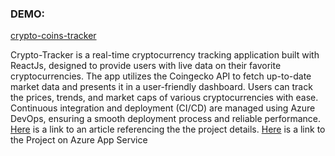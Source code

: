 <h3>DEMO:</h3>
<p><a href='https://crypto-coins-tracker.vercel.app/'>crypto-coins-tracker</a></p>
<p>Crypto-Tracker is a real-time cryptocurrency tracking application built with ReactJs, designed to provide users with live data on their favorite cryptocurrencies.
The app utilizes the Coingecko API to fetch up-to-date market data and presents it in a user-friendly dashboard.
Users can track the prices, trends, and market caps of various cryptocurrencies with ease.
Continuous integration and deployment (CI/CD) are managed using Azure DevOps, ensuring a smooth deployment process and reliable performance.
<a href="https://medium.com/@akandeoluwanifemi/crypto-tracker-reactapp-deployed-with-azure-devops-ci-cd-pipeline-1921960ca0f">Here</a> is a link to an article referencing the the project details. <a href='https://kalonwebapp.azurewebsites.net/'>Here</a> is a link to the Project on Azure App Service
</p>


 
 
